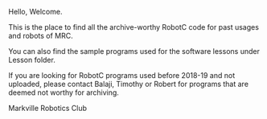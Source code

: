 Hello, Welcome.

This is the place to find all the archive-worthy RobotC code for past usages and robots of MRC.

You can also find the sample programs used for the software lessons under Lesson folder.

If you are looking for RobotC programs used before 2018-19 and not uploaded, please contact Balaji, Timothy or Robert for programs that are deemed not worthy for archiving.

Markville Robotics Club
